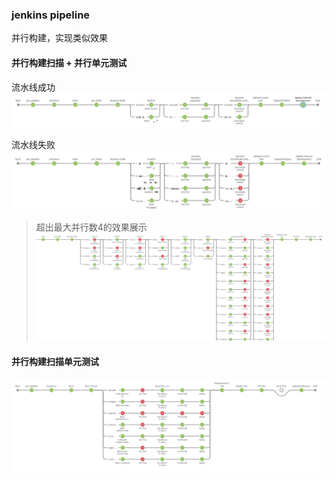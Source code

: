 ### jenkins pipeline 
并行构建，实现类似效果

#### 并行构建扫描 + 并行单元测试

流水线成功
![](https://github.com/wbjxxzx/devscripts/blob/master/jenkins/cpp-successed.png)

流水线失败
![](https://github.com/wbjxxzx/devscripts/blob/master/jenkins/cpp-failed.png)


> 超出最大并行数4的效果展示
![](https://github.com/wbjxxzx/devscripts/blob/master/jenkins/cpp-build-28.png)

#### 并行构建扫描单元测试
![](https://github.com/wbjxxzx/devscripts/blob/master/jenkins/golang-build-7.png)
